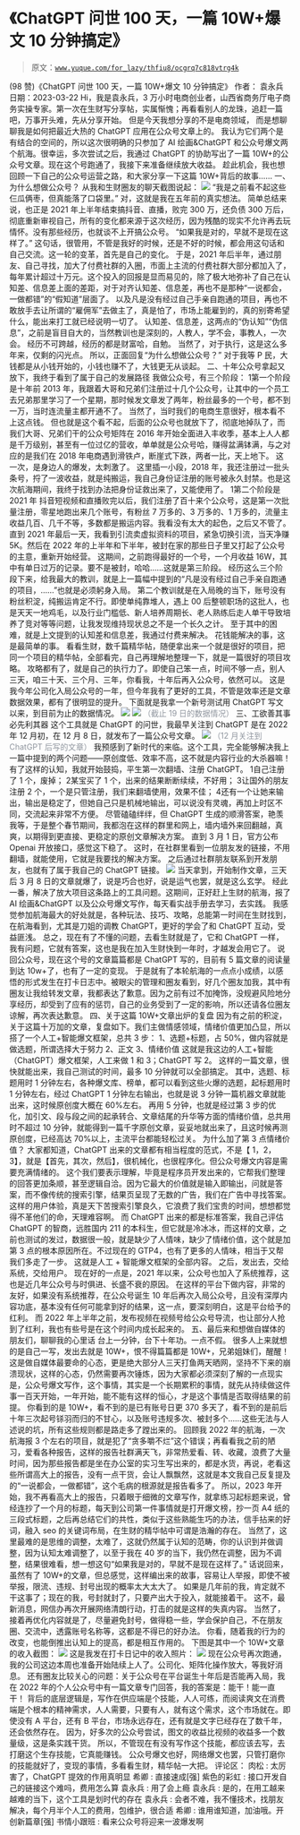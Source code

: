# 《ChatGPT 问世 100 天，一篇 10W+爆文 10 分钟搞定》

> 原文：[`www.yuque.com/for_lazy/thfiu8/ocgrq7c818vtrg4k`](https://www.yuque.com/for_lazy/thfiu8/ocgrq7c818vtrg4k)

<ne-h2 id="9471ab88" data-lake-id="9471ab88"><ne-heading-ext><ne-heading-anchor></ne-heading-anchor><ne-heading-fold></ne-heading-fold></ne-heading-ext><ne-heading-content><ne-text id="u7a228036">(98 赞)《ChatGPT 问世 100 天，一篇 10W+爆文 10 分钟搞定》</ne-text></ne-heading-content></ne-h2> <ne-p id="uf2100059" data-lake-id="uf2100059"><ne-text id="u14f3f8b5">作者： 袁永兵</ne-text></ne-p> <ne-p id="ub16a9d83" data-lake-id="ub16a9d83"><ne-text id="ud5532fa2">日期：2023-03-22</ne-text></ne-p> <ne-p id="u7dac792c" data-lake-id="u7dac792c"><ne-text id="ud41a3988">Hi，我是袁永兵，3 万小时电商创业者，山西省商务厅电子商务实操专家。第一次在生财写分享帖，实属惭愧；再看看别人的龙珠，追赶一篇吧，万事开头难，先从分享开始。</ne-text></ne-p> <ne-p id="u7ea46f63" data-lake-id="u7ea46f63"><ne-text id="u598269a6">但是今天我想分享的不是电商领域， 而是想聊聊我是如何把最近大热的 ChatGPT 应用在公众号文章上的。</ne-text></ne-p> <ne-p id="uc507bf32" data-lake-id="uc507bf32"><ne-text id="u721b0a48">我认为它们两个是有结合的空间的，所以这次很明确的只参加了 AI 绘画&ChatGPT 和公众号爆文两个航海。很幸运，多次尝试之后，我通过 ChatGPT 的协助写出了一篇 10W+的公众号文章。现在这个号跑通了，我接下来准备继续放大收益。</ne-text></ne-p> <ne-p id="u478306c3" data-lake-id="u478306c3"><ne-text id="uad0b621e">趁此机会，我也想回顾一下自己的公众号运营之路，和大家分享一下这篇 10W+背后的故事……</ne-text></ne-p> <ne-h3 id="c4f2b35b" data-lake-id="c4f2b35b"><ne-heading-ext><ne-heading-anchor></ne-heading-anchor><ne-heading-fold></ne-heading-fold></ne-heading-ext><ne-heading-content><ne-text id="ucbbd3d7c">一、为什么想做公众号？</ne-text></ne-heading-content></ne-h3> <ne-p id="u3ba7665a" data-lake-id="u3ba7665a"><ne-text id="ua5550a92">从我和生财圈友的聊天截图说起：</ne-text></ne-p> <ne-p id="u9365e622" data-lake-id="u9365e622"><ne-card data-card-name="image" data-card-type="inline" id="lgy1G" data-event-boundary="card">![](img/f7f066d4e464e1ce1f098512e204e1bb.png)</ne-card></ne-p> <ne-p id="u8b56a7e9" data-lake-id="u8b56a7e9"><ne-text id="u57b3043b">“我是之前看不起这些仨瓜俩枣，但真能落了口袋里。”</ne-text></ne-p> <ne-p id="u83bf1894" data-lake-id="u83bf1894"><ne-text id="ud89f92aa">对，这就是我在五年前的真实想法。</ne-text></ne-p> <ne-p id="ubc703ed1" data-lake-id="ubc703ed1"><ne-text id="u62ef0917">简单总结来说，也正是 2021 年上半年结束搞抖音、直播，败完 300 万，还负债 300 万后，彻底重新审视自己，所有的变化都来源于这次经历，因为残酷的现实不允许再去玩情怀。没有那些经历，也就谈不上开搞公众号。</ne-text></ne-p> <ne-p id="u8c70ac3b" data-lake-id="u8c70ac3b"><ne-text id="u3d306d95">“如果我是对的，早就不是现在这样了。”</ne-text></ne-p> <ne-p id="u4a2ee819" data-lake-id="u4a2ee819"><ne-text id="u99d809eb">这句话，很管用，不管是我好的时候，还是不好的时候，都会用这句话和自己交流。这一轮的变革，首先是自己的变化。</ne-text></ne-p> <ne-p id="uc54e6b24" data-lake-id="uc54e6b24"><ne-text id="ua1836c81">于是，2021 年后半年，通过朋友、自己寻找，加大了付费社群的入圈，市面上主流的付费社群大部分都加入了，每年累计超过十万元。这个投入的回报是显而易见的，除了极大地弥补了自己在认知差、信息差上面的差距，对于对齐认知差、信息差，再也不是那种“一说都会，一做都错”的“假知道”层面了。</ne-text></ne-p> <ne-p id="u59aecd39" data-lake-id="u59aecd39"><ne-text id="u7b2b82a2">以及凡是没有经过自己手亲自跑通的项目，再也不敢放手去让所谓的“雇佣军”去做主了，真是怕了，市场上能雇到的，真的别寄希望什么，能出来打工就已经说明一切了。</ne-text></ne-p> <ne-p id="uea531606" data-lake-id="uea531606"><ne-text id="u86de822a">认知差、信息差，这两点的“伪认知”“伪信息”，之前是盲目自大的，当然教训也是深刻的，人教人，学不会，事教人，一次会。</ne-text></ne-p> <ne-p id="uf1e6ebe3" data-lake-id="uf1e6ebe3"><ne-text id="ue7bead65">经历不可跨越，经历的都是财富哈，自勉。</ne-text></ne-p> <ne-p id="u407774cd" data-lake-id="u407774cd"><ne-text id="u210a5c9c">当然了，对于执行，这是这么多年来，仅剩的闪光点。</ne-text></ne-p> <ne-p id="u847ce376" data-lake-id="u847ce376"><ne-text id="u9d08f32c">所以，正面回复“为什么想做公众号？”</ne-text></ne-p> <ne-p id="u2379d316" data-lake-id="u2379d316"><ne-text id="u27727109">对于我等 P 民，大钱都是从小钱开始的，小钱也赚不了，大钱更无从谈起。</ne-text></ne-p> <ne-h3 id="5d848a30" data-lake-id="5d848a30"><ne-heading-ext><ne-heading-anchor></ne-heading-anchor><ne-heading-fold></ne-heading-fold></ne-heading-ext><ne-heading-content><ne-text id="u6b8d7ca9">二、十年公众号拿起又放下，我终于看到了属于自己的发展路径</ne-text></ne-heading-content></ne-h3> <ne-p id="u8aa579b5" data-lake-id="u8aa579b5"><ne-text id="u0994afda">我做公众号，有三个阶段：</ne-text></ne-p> <ne-oli><ne-oli-i>1</ne-oli-i><ne-oli-c class="ne-oli-content" id="u73f1330c" data-lake-id="u73f1330c"><ne-text id="u4d6e8027">第一个阶段是十年前</ne-text></ne-oli-c></ne-oli> <ne-p id="u8b3251d8" data-lake-id="u8b3251d8"><ne-text id="u5cc7cca2">2013 年，我跟着大哥和兄弟们注册过十几个公众号，让其中的一个员工去兄弟那里学习了一个星期，</ne-text><ne-text id="u61ca6f0f" ne-bold="true">那时候发文章发了两年，粉丝最多的一个号，都不到一万，当时连流量主都开通不了。</ne-text></ne-p> <ne-p id="u99f4cde1" data-lake-id="u99f4cde1"><ne-text id="u21a98930" ne-bold="true">当然了，当时我们的电商生意很好，根本看不上这点钱。</ne-text></ne-p> <ne-p id="u181e10b7" data-lake-id="u181e10b7"><ne-text id="ub183d0fe">但也就是这个看不起，后面的公众号也就放下了，彻底地掉队了，而我们大哥、兄弟们干的公众号矩阵在 2016 年开始全面进入丰收季，基本上人人都是千万级别，甚至有一位过亿的营收，单单就是公众号哈，赚得盆满钵满，与之对应的是我们在 2018 年电商遇到滑铁卢，断崖式下跌，两者一比，天上地下。</ne-text></ne-p> <ne-p id="u47272ff9" data-lake-id="u47272ff9"><ne-text id="u74a73c08" ne-bold="true">这一次，是身边人的爆发，太刺激了。</ne-text></ne-p> <ne-p id="uc1682dd6" data-lake-id="uc1682dd6"><ne-text id="u94ae948a">这里插一小段，2018 年，我还注册过一批头条号，捋了一波收益，就是纯搬运，我自己身份证注册的账号被永久封禁。也是这次航海期间，我终于找到办法把身份证救出来了，又能使用了。</ne-text></ne-p> <ne-oli><ne-oli-i>1</ne-oli-i><ne-oli-c class="ne-oli-content" id="u1c0322ab" data-lake-id="u1c0322ab"><ne-text id="uc3a2cea0">第二个阶段是 2021 年</ne-text></ne-oli-c></ne-oli> <ne-p id="u1eaa28bb" data-lake-id="u1eaa28bb"><ne-text id="ua5bda36d">抖音短视频和直播败完以后，我们注册了百十来个公众号，</ne-text><ne-text id="ubfaf0683" ne-bold="true">这是第一次批量注册，零星地跑出来几个账号，有粉丝 7 万多的、3 万多的、1 万多的，流量主收益几百、几千不等，多数都是搬运内容。</ne-text><ne-text id="ue6322cea">我看没有太大的起色，之后又不管了。</ne-text></ne-p> <ne-p id="u23eda671" data-lake-id="u23eda671"><ne-text id="ucef30c76">直到 2021 年最后一天，我看到引流卖虚拟资料的项目，紧急切换引流，当天净赚 5K。然后在 2022 年的上半年和下半年，被封在家的那些日子里又打起了公众号的主意，重新开始经营。</ne-text></ne-p> <ne-p id="u43d29c56" data-lake-id="u43d29c56"><ne-text id="ufda5671f">这期间，之前跑得最好的一个号，</ne-text><ne-text id="ue574ab4e" ne-bold="true">一个月收益 16W，其中有单日过万的记录。</ne-text><ne-text id="u981a4bc3">要不是被封，哈哈……这就是第三阶段。</ne-text></ne-p> <ne-p id="ucd69bcc0" data-lake-id="ucd69bcc0"><ne-text id="udba729dc">经历这么三个阶段下来，给我最大的教训，就是上一篇幅中提到的“凡是没有经过自己手亲自跑通的项目，……”也就是必须躬身入局。</ne-text></ne-p> <ne-p id="ufe10e6a8" data-lake-id="ufe10e6a8"><ne-text id="u804c67b0">第二个教训就是在入局晚的当下，账号没有粉丝积淀，纯搬运肯定不行。即使单纯靠堆人，遇上 00 后整顿职场的这批人，也是天天一地鸡毛，以及行业门槛低、新人培养周期长、老人熟练后走人单干导致培养了竞对等等问题，让我发现维持现状总之不是一个长久之计。</ne-text></ne-p> <ne-p id="ufda7527c" data-lake-id="ufda7527c"><ne-text id="u420a67cd">至于其中的困难，就是上文提到的认知差和信息差，我通过付费来解决。</ne-text></ne-p> <ne-p id="u0cda46c6" data-lake-id="u0cda46c6"><ne-text id="uffcf9dbc">花钱能解决的事，这是最简单的事。</ne-text></ne-p> <ne-p id="ua70ef44b" data-lake-id="ua70ef44b"><ne-text id="u1ade4472">看看生财，数千篇精华帖，随便拿出来一个就是很好的项目，把同一个项目的精华帖，全部看完，自己再理解地整理一下，就是一篇很好的项目攻略。</ne-text></ne-p> <ne-p id="u21f0b7d7" data-lake-id="u21f0b7d7"><ne-text id="uce7e2296">攻略都有了，就是自己的执行力了。即使自己笨一点，时间不够一点，别人三天，咱三十天、三个月、三年，你看我，十年后再入公众号，依然可以。</ne-text></ne-p> <ne-p id="u3aeab083" data-lake-id="u3aeab083"><ne-text id="u42c47896" ne-bold="true">这是我今年公司化入局公众号的一年，但今年我有了更好的工具，不管是效率还是文章数据效果，都有了很明显的提升。</ne-text></ne-p> <ne-p id="udb5cfd0e" data-lake-id="udb5cfd0e"><ne-text id="u091e6f08">下面就是我拿一个新号测试用 ChatGPT 写文以来，到目前为止的数据情况。</ne-text></ne-p> <ne-p id="u380514b8" data-lake-id="u380514b8"><ne-card data-card-name="image" data-card-type="inline" id="tOl4Z" data-event-boundary="card">![](img/fef5edc2a2062ae0b93109245ec571d4.png)</ne-card></ne-p> <ne-p id="ub6d1e879" data-lake-id="ub6d1e879"><ne-card data-card-name="image" data-card-type="inline" id="Dlz26" data-event-boundary="card">![](img/fee7f48090c51206ca8c37ff295510bc.png)</ne-card></ne-p> <ne-p id="u11d3175e" data-lake-id="u11d3175e"><ne-text id="u7b956d2a" style="color: rgb(143, 149, 158);">（截止 19 日的数据情况）</ne-text></ne-p> <ne-h3 id="e50c9345" data-lake-id="e50c9345"><ne-heading-ext><ne-heading-anchor></ne-heading-anchor><ne-heading-fold></ne-heading-fold></ne-heading-ext><ne-heading-content><ne-text id="u0f17f746">三、工欲善其事必先利其器</ne-text></ne-heading-content></ne-h3> <ne-p id="u07d4ebfb" data-lake-id="u07d4ebfb"><ne-text id="ub53851b0">这个工具就是 ChatGPT 的问世，我最早关注到 ChatGPT 是在 2022 年 12 月初，在 12 月 8 日，就发布了一篇公众号文章。</ne-text></ne-p> <ne-p id="u4c8a023a" data-lake-id="u4c8a023a"><ne-card data-card-name="image" data-card-type="inline" id="M7iRT" data-event-boundary="card">![](img/7780ab9556ee631035c102d1cfcda7ae.png)</ne-card></ne-p> <ne-p id="ubdc59501" data-lake-id="ubdc59501"><ne-text id="u67ec6e94" style="color: rgb(143, 149, 158);">（12 月关注到 ChatGPT 后写的文章）</ne-text></ne-p> <ne-p id="u08561fe4" data-lake-id="u08561fe4"><ne-text id="ub019a681">我预感到了新时代的来临。这个工具，完全能够解决我上一篇中提到的两个问题——原创度低、效率不高，这不就是内容行业的大杀器嘛！</ne-text></ne-p> <ne-p id="ufcba451b" data-lake-id="ufcba451b"><ne-text id="u0d612831">有了这样的认知，我就开始鼓捣，平生第一次翻墙、注册 ChatGPT。</ne-text></ne-p> <ne-oli><ne-oli-i>1</ne-oli-i><ne-oli-c class="ne-oli-content" id="uf82bfa75" data-lake-id="uf82bfa75"><ne-text id="udb590dc9">自己注册了 1 个，废掉；</ne-text></ne-oli-c></ne-oli> <ne-oli><ne-oli-i>2</ne-oli-i><ne-oli-c class="ne-oli-content" id="u9c039893" data-lake-id="u9c039893"><ne-text id="u937b6fdd">某宝买了 1 个，出来的结果断断续续，不好用；</ne-text></ne-oli-c></ne-oli> <ne-oli><ne-oli-i>3</ne-oli-i><ne-oli-c class="ne-oli-content" id="uf1f25827" data-lake-id="uf1f25827"><ne-text id="u3fd9bc8a">让国外的朋友注册 2 个，一个是只管注册，我们来翻墙使用，效果不佳；</ne-text></ne-oli-c></ne-oli> <ne-oli><ne-oli-i>4</ne-oli-i><ne-oli-c class="ne-oli-content" id="u2dff048f" data-lake-id="u2dff048f"><ne-text id="u251c50f4">还有一个让她来输出，输出是稳定了，但她自己只是机械地输出，可以说没有灵魂，再加上时区不同，交流起来非常不方便。</ne-text></ne-oli-c></ne-oli> <ne-p id="u13535173" data-lake-id="u13535173"><ne-text id="u974442cd">尽管磕磕绊绊，但 ChatGPT 生成的顺滑答案，艳羡我等，于是整个春节期间，我都泡在这样的群里和网上，墙内墙外来回翻越，真爽，以期得到更直接、更稳定的原创文章解决方案。</ne-text></ne-p> <ne-p id="u00ef7bd6" data-lake-id="u00ef7bd6"><ne-text id="u4a6aa4c4">直到 3 月 1 日，官方公布 Openai 开放接口，感觉这下稳了。</ne-text></ne-p> <ne-p id="u3b839b12" data-lake-id="u3b839b12"><ne-text id="ud8d0a666">这时，在社群里看到一位朋友发的链接，不用翻墙，就能使用，它就是我要找的解决方案。</ne-text></ne-p> <ne-p id="ue685bbe0" data-lake-id="ue685bbe0"><ne-text id="u59d25b19">之后通过社群朋友联系到开发朋友，也就有了属于我自己的 ChatGPT 链接。</ne-text></ne-p> <ne-p id="uc3c2429d" data-lake-id="uc3c2429d"><ne-card data-card-name="image" data-card-type="inline" id="K7UWQ" data-event-boundary="card">![](img/a8bae8780d11afbd519cb5a618abaffc.png)</ne-card></ne-p> <ne-p id="u70cb60dc" data-lake-id="u70cb60dc"><ne-text id="u8a839710" ne-bold="true">当天拿到，开始制作文章，三天后 3 月 8 日的文章就爆了，说是巧合也好，说是运气也罢，就是这么玄学。</ne-text></ne-p> <ne-p id="u46f2a686" data-lake-id="u46f2a686"><ne-text id="u0422e733">经此一番，解决了放大项目这条路上的工具问题。这期间，正好赶上生财的航海，报了 AI 绘画&ChatGPT 以及公众号爆文写作，每天看实战手册去学习，去实践。</ne-text></ne-p> <ne-p id="ua0cab185" data-lake-id="ua0cab185"><ne-text id="u5f9ab8fc">我感觉参加航海最大的好处就是，各种玩法、技巧、攻略，总能第一时间在生财找到，在航海看到，尤其是刀姐的调教 ChatGPT，更好的学会了和 ChatGPT 互动，受益匪浅。</ne-text></ne-p> <ne-p id="ue43d34e7" data-lake-id="ue43d34e7"><ne-text id="u6d2d0fef">总之，现在有了不懂的问题，去看生财就是了，它和 ChatGPT 一样，我有问题，它就有答案，这也是我在加入生财快到一年时，才越发会用它了。</ne-text></ne-p> <ne-p id="ue75f848b" data-lake-id="ue75f848b"><ne-text id="u07a6ccd9">说回公众号，现在这个号的文章篇篇都是 ChatGPT 写的，目前有 5 篇文章的阅读量到达 10w+了，也有了一定的变现。</ne-text></ne-p> <ne-p id="ufcc9e1d5" data-lake-id="ufcc9e1d5"><ne-text id="u07eaff94">于是就有了本轮航海的一点点小成绩，以感悟的形式发生在打卡日志中。被眼尖的管理和圈友看到，好几个圈友加我，其中有圈友让我给转发文章，我都表达了歉意。因为之前有过不加掩饰，没规避风险地分享经历，却受到了应有的惩罚，自己的业务受到了一定的影响，所以还请各位圈友谅解，再次表达歉意。</ne-text></ne-p> <ne-h3 id="e973860f" data-lake-id="e973860f"><ne-heading-ext><ne-heading-anchor></ne-heading-anchor><ne-heading-fold></ne-heading-fold></ne-heading-ext><ne-heading-content><ne-text id="u7bae2470">四、关于这篇 10W+文章出炉的复盘</ne-text></ne-heading-content></ne-h3> <ne-p id="u5287b1b2" data-lake-id="u5287b1b2"><ne-text id="ub1f1d0f5">因为有之前的积淀，关于这篇十万加的文章，复盘如下。我们主做情感领域，情绪价值更加凸显，所以搭了一个人工+智能爆文框架，总共 3 步：</ne-text></ne-p> <ne-p id="uc299c0c4" data-lake-id="uc299c0c4"><ne-text id="u32adead1" ne-bold="true">1、选题+标题，占 50%，做内容就是做选题，所谓选择大于努力</ne-text></ne-p> <ne-p id="u22985407" data-lake-id="u22985407"><ne-text id="uc9b24298" ne-bold="true">2、正文</ne-text></ne-p> <ne-p id="u0e09df8f" data-lake-id="u0e09df8f"><ne-text id="u4ae613b0" ne-bold="true">3、情绪价值</ne-text></ne-p> <ne-p id="u6d69c670" data-lake-id="u6d69c670"><ne-text id="u508e5008">这就是我这边的人工+智能（ChatGPT）爆文框架，人工来做 1 和 3；ChatGPT 写 2。</ne-text></ne-p> <ne-p id="uda28a012" data-lake-id="uda28a012"><ne-text id="u33bcc560">这样的一篇文章，很快就能出来，我自己测试的时间，最多 10 分钟就可以全部搞定。</ne-text></ne-p> <ne-p id="u41ecfc70" data-lake-id="u41ecfc70"><ne-text id="u964c1efd">其中，选题、标题用时 1 分钟左右，各种爆文库、榜单，都可以看到这些火爆的选题，起标题用时 1 分钟左右，经过 ChatGPT 1 分钟左右输出，也就是说 3 分钟一篇机器文章就能出来，这时候原创度大概在 60%左右。</ne-text></ne-p> <ne-p id="u4ce93aa0" data-lake-id="u4ce93aa0"><ne-text id="uc4a2b3b0">再用 5 分钟，也就是经过第 3 步的优化，加引文、段与段之间的起承转合、文章结尾的升华等方面的情绪价值，总共用时不超过 10 分钟，就能得到一篇千字原创文章，妥妥地就出来了，且这时候再测原创度，已经高达 70%以上，主流平台都能轻松过关。</ne-text></ne-p> <ne-p id="u65264fd6" data-lake-id="u65264fd6"><ne-text id="udf2fe7d0" ne-bold="true">为什么加了第 3 点情绪价值？</ne-text></ne-p> <ne-p id="u2b795cfd" data-lake-id="u2b795cfd"><ne-text id="u0f48ef86">大家都知道，ChatGPT 出来的文章都有相当程度的范式，不是【 1，2，3】，就是【首先，其次，然后】，很机械化，也很程序化。但公众号爆文内容是需要充满情绪的。</ne-text></ne-p> <ne-p id="uda7709c5" data-lake-id="uda7709c5"><ne-text id="u8cc34b65">这个我们要表示理解，毕竟是程序员开发出来的，它帮我们整理的回答更加条顺，甚至逻辑自洽。因为它最大的价值就是输入即输出，问就是答案，而不像传统的搜索引擎，结果页呈现了无数的广告，我们在广告中寻找答案。这样的用户体验，真是天下苦搜索引擎良久，它浪费了我们宝贵的时间，想想都觉得不革他们的命，天理难容啊。</ne-text></ne-p> <ne-p id="uf84931d2" data-lake-id="uf84931d2"><ne-text id="u891575f9">而 ChatGPT 出来的都是标准答案，我自己评估 ChatGPT 的智商，远胜国内 211 的本科生，但它就是冷冰冰，而这样的文章，之前也测试的发过，数据很一般，就是缺少了人情味，缺少了情绪价值，这个就是加第 3 点的根本原因所在。不过现在的 GTP4，也有了更多的人情味，相当于又帮我们多走了一步。</ne-text></ne-p> <ne-p id="u74ed9c17" data-lake-id="u74ed9c17"><ne-text id="uc729c7d7">这就是人工 + 智能爆文框架的全部内容。</ne-text></ne-p> <ne-p id="ucd47c9c6" data-lake-id="ucd47c9c6"><ne-text id="uad303b13">之后，发出去，交给系统，交给用户。</ne-text></ne-p> <ne-p id="uaab3a8f4" data-lake-id="uaab3a8f4"><ne-text id="u9289f09c">现在好的一点是，2021 年以来，公众号也加入了系统推荐，这也是近几年公众号与时俱进、长盛不衰的原因。</ne-text></ne-p> <ne-p id="u71c70aa2" data-lake-id="u71c70aa2"><ne-text id="ue04967af">在这样的平台下做内容，非常的友好，如果没有系统推荐，在公众号诞生 10 年后再次入局公众号，且没有深厚内容功底，基本没有任何可能拿到好的结果，这一点，要深刻明白，这是平台给予的红利。</ne-text></ne-p> <ne-p id="u74166655" data-lake-id="u74166655"><ne-text id="u62c708ae">而 2022 年上半年之前，发布视频在视频号给公众号导流，也让部分人抢到了红利，我也有些号是在这个时间内成长起来的。</ne-text></ne-p> <ne-h3 id="799d00c2" data-lake-id="799d00c2"><ne-heading-ext><ne-heading-anchor></ne-heading-anchor><ne-heading-fold></ne-heading-fold></ne-heading-ext><ne-heading-content><ne-text id="u069bfba1">五、最后来和想做自媒体的朋友们，聊聊我的心里话</ne-text></ne-heading-content></ne-h3> <ne-p id="u01c70e7a" data-lake-id="u01c70e7a"><ne-text id="u48837d05">台上一分钟，台下十年功。一点不假。</ne-text></ne-p> <ne-p id="ue2fee773" data-lake-id="ue2fee773"><ne-text id="u8df4c957">很多人上来就想的是自己一写，发出去就是 10W+，恨不得篇篇都是 10W+，兄弟姐妹们，醒醒！</ne-text></ne-p> <ne-p id="udf4d9018" data-lake-id="udf4d9018"><ne-text id="u3f0f95cb">这是做自媒体最要命的心态，更是绝大部分人三天打鱼两天晒网，坚持不下来的崩溃现状，这样的心态，仍然需要再次锤炼，因为大家都必须深刻了解的一点现实是，公众号爆文写作，这个事情，其实是一个长期累积的事情，就先从持续做这件事一百天开始，一年开始，能不能有这样的恒心，才是这个事情是否取得结果的前提。</ne-text></ne-p> <ne-p id="u191f6ead" data-lake-id="u191f6ead"><ne-text id="uf5a78103" ne-bold="true">你看到的是 10W+，看不到的是已有账号日更 370 多天了，看不到的是前后十年三次起号铩羽而归的不甘心，以及账号违规多次、被封多个……这些无法与人述说的坑，所有这些规则都是路走多了蹚出来的。</ne-text></ne-p> <ne-p id="u9047e233" data-lake-id="u9047e233"><ne-text id="u98b7f2df">回顾我 2022 年的航海，一次航海报 3 个左右的项目，就是犯了“贪多嚼不烂”这个错误；再看看我之前的陋习，爱看各种报告，这样的报告社群满天飞，非常热爱看、转、收藏，浪费了大量时间，因为那些报告都是坐在办公室的实习生写出来的，都是水货，再说，老看这些所谓高大上的报告，没有一点干货，会让人飘飘然，这就是本文我自己反复提及的“一说都会，一做都错”，这个毛病的根源就是报告看多了。</ne-text></ne-p> <ne-p id="u5243d11d" data-lake-id="u5243d11d"><ne-text id="ud0ed30a4">所以，2023 年开始，我不再看高大上的报告，只着眼于细微的文章写作，就拿练习起标题来说，</ne-text><ne-text id="u81381370" ne-bold="true">曾经连抄了一个月的标题</ne-text><ne-text id="u9f155f24">，每天到公司第一件事情就是打开爆文榜，抄一页 A4 纸的三段式标题，之后再总结它们的共性，类似于这些熟能生巧的办法，信手拈来的好词，融入 seo 的关键词布局，在生财的精华帖中可谓是浩瀚的存在。</ne-text></ne-p> <ne-p id="ude21025b" data-lake-id="ude21025b"><ne-text id="u582ef366">当然了，这里最难的是思维的调整，太难了，这就仍然属于认知的范畴，你的认识到并做调整，因为认知太难调整了，以至于我在 40 岁的当下，我仍然在调整，因为不调整，结果很难看，想一想这句“如果我是对的，早就不是现在这样了。”</ne-text></ne-p> <ne-p id="u9032a992" data-lake-id="u9032a992"><ne-text id="u9482bd10">话说回来，虽然有了 10W+的文章，但总感觉，这样编出来的故事，容易让人举报，即使不被举报，限流、违规、封号出现的概率太大太大了。</ne-text></ne-p> <ne-p id="u3129c66b" data-lake-id="u3129c66b"><ne-text id="u59522b9d">如果是几年前的我，肯定就不干这事了；现在的我，号封就封了，只要产出大于投入，就能接着干。</ne-text></ne-p> <ne-p id="u2a551902" data-lake-id="u2a551902"><ne-text id="ufae3800f">这不，最新消息，网信办再次开展网络清朗行动，打击的就是这样的失真内容。</ne-text></ne-p> <ne-p id="u8f9449c7" data-lake-id="u8f9449c7"><ne-text id="u700867c2">当然了，接着再优化内容就是了，尽量避免封号，做得稳一些，学会保护自己，不在朋友圈、交流中，透露账号名称等，这都是不得已的好办法。</ne-text></ne-p> <ne-p id="ud75d1256" data-lake-id="ud75d1256"><ne-text id="u95708861">你看，随着我的行为的改变，也能倒推出认知上的提高，都是相互作用的。</ne-text></ne-p> <ne-p id="u7a40694e" data-lake-id="u7a40694e"><ne-text id="u84f5eb78">下图是其中一个 10W+文章的收入截图：</ne-text></ne-p> <ne-p id="u8171a13c" data-lake-id="u8171a13c"><ne-card data-card-name="image" data-card-type="inline" id="THsKe" data-event-boundary="card">![](img/4662ceb03bfc770cc88c4c2b109bf83b.png)</ne-card></ne-p> <ne-p id="u1e5daa93" data-lake-id="u1e5daa93"><ne-text id="ub778d323">这是我发在打卡日记中的收入照片：</ne-text></ne-p> <ne-p id="u691a1da6" data-lake-id="u691a1da6"><ne-card data-card-name="image" data-card-type="inline" id="vd7dd" data-event-boundary="card">![](img/3342fabce7f7a87dba1fdc259728d038.png)</ne-card></ne-p> <ne-p id="ue2dd5cf8" data-lake-id="ue2dd5cf8"><ne-text id="u993a5ef5">现在公众号再次跑通，我的公司这边本周也准备开始陆续上人了。公司化、矩阵化操作放大，等我好消息。</ne-text></ne-p> <ne-p id="ua8eb5a03" data-lake-id="ua8eb5a03"><ne-text id="u4d891ca9">还有圈友比较关心的问题：关于公众号在平台诞生十年后是否能再入局，我在 2022 年的个人公众号中有一篇文章专门回答，我的答案是：能干！能一直干！</ne-text></ne-p> <ne-p id="uebc46cc7" data-lake-id="uebc46cc7"><ne-text id="uf42a0165">背后的底层逻辑是，写作在供应端是个技能，人人可练，而阅读爽文在消费端是个根本的精神需求，人人需要，只要有人，就有这个需求，这个市场就在。即使没有 A 平台，还有 B 平台，市场永远存在，还有就是文字已经存在了数千年，还会依然存在。</ne-text></ne-p> <ne-p id="ud23f32e9" data-lake-id="ud23f32e9"><ne-text id="u92db7c3c">因为，好多次的公众号尝试，图文的收益比视频的收益多一个数量级，这是条实践干货。</ne-text></ne-p> <ne-p id="u7d301e7f" data-lake-id="u7d301e7f"><ne-text id="u8d27a552" ne-bold="true">所以，不管现在有没有写作这个技能，都应该去写，去打磨这个生存技能，它真能赚钱。</ne-text></ne-p> <ne-p id="u3a1a7923" data-lake-id="u3a1a7923"><ne-text id="ud487639d">公众号爆文也好，网络爆文也罢，只管打磨你的技能就好了，变现的事情，多看看生财，精华帖一大把。</ne-text></ne-p> <ne-hole id="u12ec72d6" data-lake-id="u12ec72d6"><ne-card data-card-name="hr" data-card-type="block" id="v5eJi" data-event-boundary="card"><ne-p id="ud4f0d664" data-lake-id="ud4f0d664"><ne-text id="u3266dd6a">评论区：</ne-text></ne-p> <ne-p id="u885a84c2" data-lake-id="u885a84c2"><ne-text id="u284565d8">肉松 : 太厉害了，ChatGPT 提效的作用真明显</ne-text> <ne-text id="u4d3420b5">希卿 : 直接速成[强]</ne-text> <ne-text id="u0694cb3f">紫色的彩虹 : 接口开发自己的链接这个难吗，费用怎么算</ne-text> <ne-text id="ud08ba445">袁永兵 : 用了会上瘾</ne-text> <ne-text id="u89cfaf92">袁永兵 : 是的，在用工越来越难的当下，这个工具是划时代的存在</ne-text> <ne-text id="ucc1f4897">袁永兵 : 会者不难，我不懂技术，找朋友解决，每个月半个人工的费用，包维护，很合适</ne-text> <ne-text id="u6b53aefe">希卿 : 谁用谁知道，加油哦。开创新篇章[强]</ne-text> <ne-text id="u41aef61d">书情小跟班 : 看来公众号将迎来一波爆发啊</ne-text></ne-p></ne-card></ne-hole>